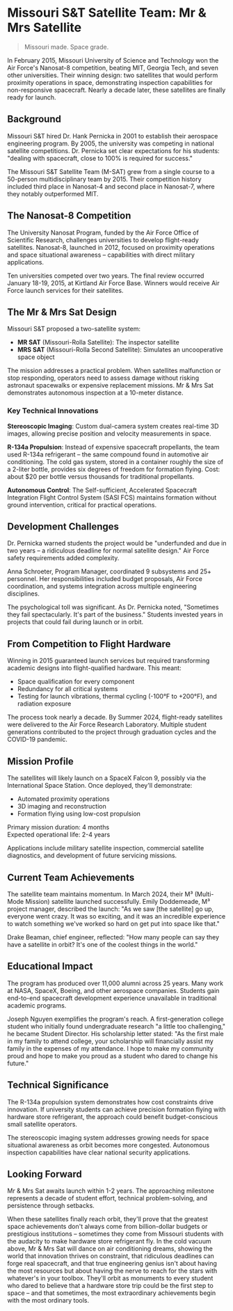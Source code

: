 # Missouri S&T Satellite Team: Mr & Mrs Satellite
> Missouri made. Space grade.

In February 2015, Missouri University of Science and Technology won the Air Force's Nanosat-8 competition, beating MIT, Georgia Tech, and seven other universities. Their winning design: two satellites that would perform proximity operations in space, demonstrating inspection capabilities for non-responsive spacecraft. Nearly a decade later, these satellites are finally ready for launch.

## Background

Missouri S&T hired Dr. Hank Pernicka in 2001 to establish their aerospace engineering program. By 2005, the university was competing in national satellite competitions. Dr. Pernicka set clear expectations for his students: "dealing with spacecraft, close to 100% is required for success."

The Missouri S&T Satellite Team (M-SAT) grew from a single course to a 50-person multidisciplinary team by 2015. Their competition history included third place in Nanosat-4 and second place in Nanosat-7, where they notably outperformed MIT.

## The Nanosat-8 Competition

The University Nanosat Program, funded by the Air Force Office of Scientific Research, challenges universities to develop flight-ready satellites. Nanosat-8, launched in 2012, focused on proximity operations and space situational awareness – capabilities with direct military applications.

Ten universities competed over two years. The final review occurred January 18-19, 2015, at Kirtland Air Force Base. Winners would receive Air Force launch services for their satellites.

## The Mr & Mrs Sat Design

Missouri S&T proposed a two-satellite system:
- **MR SAT** (Missouri-Rolla Satellite): The inspector satellite
- **MRS SAT** (Missouri-Rolla Second Satellite): Simulates an uncooperative space object

The mission addresses a practical problem. When satellites malfunction or stop responding, operators need to assess damage without risking astronaut spacewalks or expensive replacement missions. Mr & Mrs Sat demonstrates autonomous inspection at a 10-meter distance.

### Key Technical Innovations

**Stereoscopic Imaging**: Custom dual-camera system creates real-time 3D images, allowing precise position and velocity measurements in space.

**R-134a Propulsion**: Instead of expensive spacecraft propellants, the team used R-134a refrigerant – the same compound found in automotive air conditioning. The cold gas system, stored in a container roughly the size of a 2-liter bottle, provides six degrees of freedom for formation flying. Cost: about $20 per bottle versus thousands for traditional propellants.

**Autonomous Control**: The Self-sufficient, Accelerated Spacecraft Integration Flight Control System (SASI FCS) maintains formation without ground intervention, critical for practical operations.

## Development Challenges

Dr. Pernicka warned students the project would be "underfunded and due in two years – a ridiculous deadline for normal satellite design." Air Force safety requirements added complexity.

Anna Schroeter, Program Manager, coordinated 9 subsystems and 25+ personnel. Her responsibilities included budget proposals, Air Force coordination, and systems integration across multiple engineering disciplines.

The psychological toll was significant. As Dr. Pernicka noted, "Sometimes they fail spectacularly. It's part of the business." Students invested years in projects that could fail during launch or in orbit.

## From Competition to Flight Hardware

Winning in 2015 guaranteed launch services but required transforming academic designs into flight-qualified hardware. This meant:
- Space qualification for every component
- Redundancy for all critical systems
- Testing for launch vibrations, thermal cycling (-100°F to +200°F), and radiation exposure

The process took nearly a decade. By Summer 2024, flight-ready satellites were delivered to the Air Force Research Laboratory. Multiple student generations contributed to the project through graduation cycles and the COVID-19 pandemic.

## Mission Profile

The satellites will likely launch on a SpaceX Falcon 9, possibly via the International Space Station. Once deployed, they'll demonstrate:
- Automated proximity operations
- 3D imaging and reconstruction
- Formation flying using low-cost propulsion

Primary mission duration: 4 months  
Expected operational life: 2-4 years

Applications include military satellite inspection, commercial satellite diagnostics, and development of future servicing missions.

## Current Team Achievements

The satellite team maintains momentum. In March 2024, their M³ (Multi-Mode Mission) satellite launched successfully. Emily Doddemeade, M³ project manager, described the launch: "As we saw [the satellite] go up, everyone went crazy. It was so exciting, and it was an incredible experience to watch something we've worked so hard on get put into space like that."

Drake Beaman, chief engineer, reflected: "How many people can say they have a satellite in orbit? It's one of the coolest things in the world."

## Educational Impact

The program has produced over 11,000 alumni across 25 years. Many work at NASA, SpaceX, Boeing, and other aerospace companies. Students gain end-to-end spacecraft development experience unavailable in traditional academic programs.

Joseph Nguyen exemplifies the program's reach. A first-generation college student who initially found undergraduate research "a little too challenging," he became Student Director. His scholarship letter stated: "As the first male in my family to attend college, your scholarship will financially assist my family in the expenses of my attendance. I hope to make my community proud and hope to make you proud as a student who dared to change his future."

## Technical Significance

The R-134a propulsion system demonstrates how cost constraints drive innovation. If university students can achieve precision formation flying with hardware store refrigerant, the approach could benefit budget-conscious small satellite operators.

The stereoscopic imaging system addresses growing needs for space situational awareness as orbit becomes more congested. Autonomous inspection capabilities have clear national security applications.

## Looking Forward

Mr & Mrs Sat awaits launch within 1-2 years. The approaching milestone represents a decade of student effort, technical problem-solving, and persistence through setbacks.

When these satellites finally reach orbit, they'll prove that the greatest space achievements don't always come from billion-dollar budgets or prestigious institutions – sometimes they come from Missouri students with the audacity to make hardware store refrigerant fly. In the cold vacuum above, Mr & Mrs Sat will dance on air conditioning dreams, showing the world that innovation thrives on constraint, that ridiculous deadlines can forge real spacecraft, and that true engineering genius isn't about having the most resources but about having the nerve to reach for the stars with whatever's in your toolbox. They'll orbit as monuments to every student who dared to believe that a hardware store trip could be the first step to space – and that sometimes, the most extraordinary achievements begin with the most ordinary tools.
